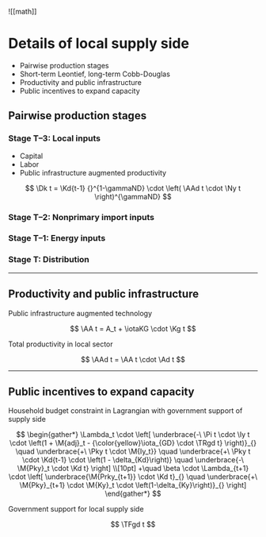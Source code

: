 ![[math]]

# Details of local supply side

* Pairwise production stages
* Short-term Leontief, long-term Cobb-Douglas
* Productivity and public infrastructure
* Public incentives to expand capacity

## Pairwise production stages

### Stage T–3: Local inputs

* Capital
* Labor
* Public infrastructure augmented productivity

$$
\Dk t = \Kd{t-1} {}^{1-\gammaND} \cdot \left( \AAd t \cdot \Ny t \right)^{\gammaND} 
$$

### Stage T–2: Nonprimary import inputs

### Stage T–1: Energy inputs

### Stage T: Distribution

---

## Productivity and public infrastructure

Public infrastructure augmented technology

$$
\AA t = A_t + \iotaKG \cdot \Kg t
$$

Total productivity in local sector

$$
\AAd t = \AA t \cdot \Ad t
$$

---

## Public incentives to expand capacity

Household budget constraint in Lagrangian with government support of supply side


$$
\begin{gather*}
\Lambda_t \cdot \left[
\underbrace{-\ \Pi t \cdot \Iy t \cdot \left(1 + \M{adj}_t - {\color{yellow}\iota_{GD} \cdot \TRgd t} \right)}_{}
\quad \underbrace{+\ \Pky t \cdot \M{Iy_t}}
\quad \underbrace{+\ \Pky t \cdot \Kd{t-1} \cdot \left(1 - \delta_{Kd}\right)}
\quad \underbrace{-\ \M{Pky}_t \cdot \Kd t}
\right]
\\[10pt]
+\quad \beta \cdot \Lambda_{t+1} \cdot \left[
\underbrace{\M{Prky_{t+1}} \cdot \Kd t}_{}
\quad \underbrace{+\ \M{Pky}_{t+1} \cdot \M{Ky}_t \cdot \left(1-\delta_{Ky}\right)}_{}
\right]
\end{gather*} 
$$

Government support for local supply side

$$
\TFgd t
$$
